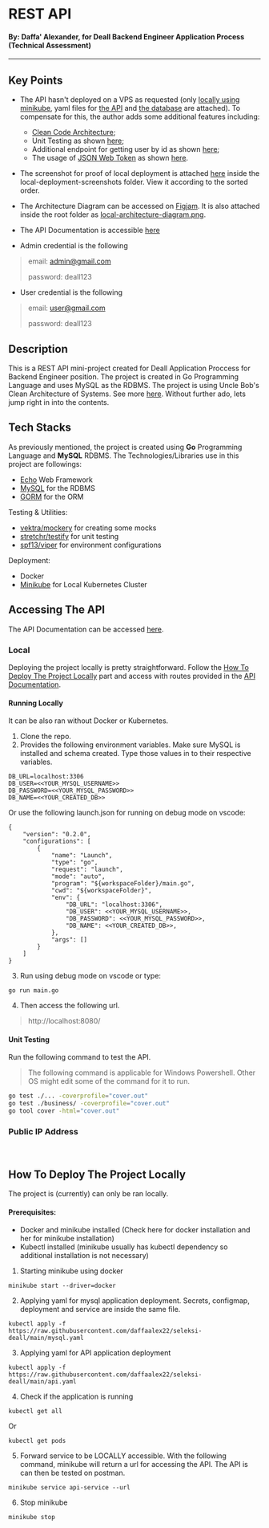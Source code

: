 # REST API 
#### By: **Daffa' Alexander**, for Deall Backend Engineer Application Process (Technical Assessment)
---
## Key Points
 * The API hasn't deployed on a VPS as requested (only [locally using minikube](https://github.com/daffaalex22/seleksi-deall#how-to-deploy-the-project-locally), yaml files for [the API](https://github.com/daffaalex22/seleksi-deall/blob/main/api.yaml) and [the database](https://github.com/daffaalex22/seleksi-deall/blob/main/mysql.yaml) are attached). To compensate for this, the author adds some additional features including:
    - [Clean Code Architecture](https://blog.cleancoder.com/uncle-bob/2012/08/13/the-clean-architecture.html);
    - Unit Testing as shown [here](https://github.com/daffaalex22/seleksi-deall/edit/main/README.md#unit-testing);
    - Additional endpoint for getting user by id as shown [here](https://github.com/daffaalex22/seleksi-deall/blob/main/app/routes/route.go#L35);
    - The usage of [JSON Web Token](https://jwt.io/) as shown [here](https://github.com/daffaalex22/seleksi-deall/blob/main/app/middlewares/auth.go).

 * The screenshot for proof of local deployment is attached [here](https://github.com/daffaalex22/seleksi-deall/tree/main/local-deployment-screenshots) inside the local-deployment-screenshots folder. View it according to the sorted order.
 * The Architecture Diagram can be accessed on [Figjam](https://www.figma.com/file/AtXxHmWi7XDiYXvN7MscQb/Architecture-Diagram?node-id=0%3A1). It is also attached inside the root folder as [local-architecture-diagram.png](https://github.com/daffaalex22/seleksi-deall/blob/main/local-architecture-diagram.png).
 * The API Documentation is accessible [here](https://documenter.getpostman.com/view/17548510/UzJFudHb)
 * Admin credential is the following
 > email: admin@gmail.com
 > 
 > password: deall123

 * User credential is the following
 > email: user@gmail.com
 > 
 > password: deall123

## Description
This is a REST API mini-project created for Deall Application Proccess for Backend Engineer position. The project is created in Go Programming Language and uses MySQL as the RDBMS. The project is using Uncle Bob's Clean Architecture of Systems. See more [here](https://blog.cleancoder.com/uncle-bob/2012/08/13/the-clean-architecture.html). Without further ado, lets jump right in into the contents.


## Tech Stacks
As previously mentioned, the project is created using **Go**  Programming Language and **MySQL** RDBMS. The Technologies/Libraries use in this project are followings:
 * [Echo](echo.labstack.com) Web Framework
 * [MySQL](https://www.mysql.com/) for the RDBMS
 * [GORM](https://gorm.io/) for the ORM
 
Testing & Utilities:
 * [vektra/mockery](https://github.com/vektra/mockery) for creating some mocks
 * [stretchr/testify](https://github.com/stretchr/testify) for unit testing
 * [spf13/viper](https://github.com/spf13/viper) for environment configurations

Deployment:
 * Docker
 * [Minikube](https://minikube.sigs.k8s.io/docs/) for Local Kubernetes Cluster

## Accessing The API
The API Documentation can be accessed [here](https://documenter.getpostman.com/view/17548510/UzJFudHb).

### Local
Deploying the project locally is pretty straightforward. Follow the [How To Deploy The Project Locally](https://github.com/daffaalex22/seleksi-deall#how-to-deploy-the-project-locally) part and access with routes provided in the [API Documentation](https://documenter.getpostman.com/view/17548510/UzJFudHb). 

#### Running Locally
It can be also ran without Docker or Kubernetes. 
1. Clone the repo.
2. Provides the following environment variables. Make sure MySQL is installed and schema created. Type those values in to their respective variables.
```
DB_URL=localhost:3306
DB_USER=<<YOUR_MYSQL_USERNAME>>
DB_PASSWORD=<<YOUR_MYSQL_PASSWORD>>
DB_NAME=<<YOUR_CREATED_DB>>
```
Or use the following launch.json for running on debug mode on vscode:
```
{
    "version": "0.2.0",
    "configurations": [
        {
            "name": "Launch",
            "type": "go",
            "request": "launch",
            "mode": "auto",
            "program": "${workspaceFolder}/main.go",
            "cwd": "${workspaceFolder}",
            "env": {
                "DB_URL": "localhost:3306",
                "DB_USER": <<YOUR_MYSQL_USERNAME>>,
                "DB_PASSWORD": <<YOUR_MYSQL_PASSWORD>>,
                "DB_NAME": <<YOUR_CREATED_DB>>,
            },
            "args": []
        }
    ]
}
```
3. Run using debug mode on vscode or type:
```
go run main.go
```
4. Then access the following url.
> http://localhost:8080/

#### Unit Testing
Run the following command to test the API. 
> The following command is applicable for Windows Powershell. Other OS might edit some of the command for it to run.
```bash
go test ./... -coverprofile="cover.out"
go test ./business/ -coverprofile="cover.out"
go tool cover -html="cover.out"
```


### Public IP Address

<br>

## How To Deploy The Project Locally
The project is (currently) can only be ran locally.

#### Prerequisites:
* Docker and minikube installed (Check here for docker installation and her for minikube installation)
* Kubectl installed (minikube usually has kubectl dependency so additional installation is not necessary)

1. Starting minikube using docker
```
minikube start --driver=docker
```

2. Applying yaml for mysql application deployment. Secrets, configmap, deployment and service are inside the same file.
```
kubectl apply -f https://raw.githubusercontent.com/daffaalex22/seleksi-deall/main/mysql.yaml
```

3. Applying yaml for API application deployment
```
kubectl apply -f https://raw.githubusercontent.com/daffaalex22/seleksi-deall/main/api.yaml
```

4. Check if the application is running
```
kubectl get all
```
Or
```
kubectl get pods
```

5. Forward service to be LOCALLY accessible. With the following command, minikube will return a url for accessing the API. The API is can then be tested on postman.
```
minikube service api-service --url
```

6. Stop minikube
```
minikube stop
```

